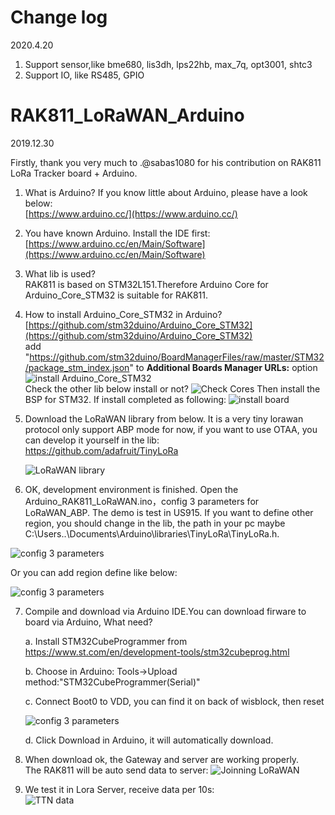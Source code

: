 

# Change log 
2020.4.20

1. Support sensor,like bme680, lis3dh, lps22hb, max_7q, opt3001, shtc3
2. Support IO, like RS485, GPIO

# RAK811_LoRaWAN_Arduino 
2019.12.30


Firstly, thank you very much to .@sabas1080 for his contribution on RAK811 LoRa Tracker board + Arduino.

1. What is Arduino?
If you know little about Arduino, please have a look below:  
[https://www.arduino.cc/](https://www.arduino.cc/)

2. You have known Arduino.  Install the IDE first:  
[https://www.arduino.cc/en/Main/Software](https://www.arduino.cc/en/Main/Software)

3. What lib is used?  
RAK811 is based on STM32L151.Therefore Arduino Core for Arduino_Core_STM32 is suitable for RAK811.

4. How to install Arduino_Core_STM32 in Arduino?  
[https://github.com/stm32duino/Arduino_Core_STM32](https://github.com/stm32duino/Arduino_Core_STM32)  
add "https://github.com/stm32duino/BoardManagerFiles/raw/master/STM32/package_stm_index.json" to **Additional Boards Manager URLs:** option  
![install Arduino_Core_STM32](https://github.com/RAKWireless/Wisblock/blob/master/res/image/install%20Arduino_Core_STM32.png)  
Check the other lib below install or not?
![Check Cores](https://github.com/RAKWireless/Wisblock/blob/master/res/image/Check%20Cores.png)
Then install the BSP for STM32.
If install completed as following:
![install board](https://github.com/RAKWireless/Wisblock/blob/master/res/image/install%20Board.png)
5. Download the LoRaWAN library from below. It is a very tiny lorawan protocol only support ABP mode for now, if you want to use OTAA, you can develop it yourself in the lib:  
    https://github.com/adafruit/TinyLoRa 

    ![LoRaWAN library](https://github.com/RAKWireless/Wisblock/blob/master/res/lib.png)


6. OK, development environment is finished. Open the Arduino_RAK811_LoRaWAN.ino，config 3 parameters for LoRaWAN_ABP. The demo is test in US915. If you want to define other region, you should change in the lib, the path in your pc maybe C:\Users\..\Documents\Arduino\libraries\TinyLoRa\TinyLoRa.h.  

![config 3 parameters](https://github.com/RAKWireless/Wisblock/blob/master/res/config.png)  

Or you can add region define like below:

![config 3 parameters](https://github.com/RAKWireless/Wisblock/blob/master/res/define.png)


7. Compile and download via Arduino IDE.You can download firware to board via Arduino, What need?

    a. Install STM32CubeProgrammer from https://www.st.com/en/development-tools/stm32cubeprog.html

    b. Choose in Arduino: Tools->Upload method:"STM32CubeProgrammer(Serial)"

    c. Connect Boot0 to VDD, you can find it on back of wisblock, then reset
    
    ![config 3 parameters](https://github.com/RAKWireless/Wisblock/blob/master/res/811.jpg)

    d. Click Download in Arduino, it will automatically download. 


8. When download ok, the Gateway and server are working properly.  
The RAK811 will be auto send data to server:
![Joinning LoRaWAN](https://github.com/RAKWireless/Wisblock/blob/master/res/log.png)  
9. We test it in Lora Server, receive data per 10s:  
![TTN data](https://github.com/RAKWireless/Wisblock/blob/master/res/send%20data.png)


